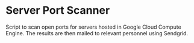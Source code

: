 # Server Port Scanner
Script to scan open ports for servers hosted in Google Cloud Compute Engine. The results are then mailed to relevant personnel using Sendgrid.
